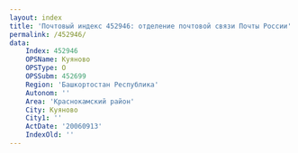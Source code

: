 ```yaml
---
layout: index
title: 'Почтовый индекс 452946: отделение почтовой связи Почты России'
permalink: /452946/
data:
    Index: 452946
    OPSName: Куяново
    OPSType: О
    OPSSubm: 452699
    Region: 'Башкортостан Республика'
    Autonom: ''
    Area: 'Краснокамский район'
    City: Куяново
    City1: ''
    ActDate: '20060913'
    IndexOld: ''
---
```

